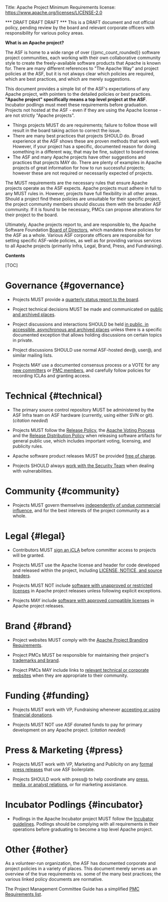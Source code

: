 Title: Apache Project Minimum Requirements
license: https://www.apache.org/licenses/LICENSE-2.0

*** DRAFT DRAFT DRAFT *** This is a DRAFT document and not official policy, pending review by the board and relevant corporate officers with responsibility for various policy areas.

**What is an Apache project?**

The ASF is home to a wide range of over {{pmc_count_rounded}} software project communities, each working with their own collaborative community style to create the freely-available software products that Apache is known for. There are many different references to "The Apache Way" and project policies at the ASF, but it is not always clear which policies are required, which are best practices, and which are merely suggestions.

This document provides a simple list of the ASF's expectations of any Apache project, with pointers to the detailed policies or best practices. **"Apache project" specifically means a top level project at the ASF**. Incubator podlings must meet these requirements before graduation. Projects not hosted at the ASF - even if they are using the Apache license - are not strictly "Apache projects".

* Things projects MUST do are requirements; failure to follow those will result in the board taking action to correct the issue.  
* There are many best practices that projects SHOULD do. Broad experience at the ASF shows these are proven methods that work well. However, if your project has a specific, documented reason for doing something in a different way, that may be fine, subject to board review.
* The ASF and many Apache projects have other suggestions and practices that projects MAY do. There are plenty of examples in Apache projects of great information for how to run successful projects; however these are not required or necessarily expected of projects.

The MUST requirements are the necessary rules that ensure Apache projects operate as the ASF expects. 
Apache projects must adhere in full to any MUST rules in. However, projects have full flexibility in all other areas. Should a project find these policies are unsuitable for their specific project, the project community members should discuss them with the broader ASF community. If it is found to be necessary, PMCs can propose alterations for their project to the board.

Ultimately, Apache projects report to, and are responsible to, the Apache Software Foundation 
<a href="/foundation/board/" target="_blank">Board of Directors</a>, which mandates these policies 
for the ASF as a whole. Various ASF corporate officers are responsible for setting specific 
ASF-wide policies, as well as for providing various services to all Apache projects 
(primarily Infra, Legal, Brand, Press, and Fundraising).

**Contents**

[TOC]

# Governance  {#governance}

* Projects MUST provide a [quarterly status report to the board](/foundation/board/reporting).

* Project technical decisions MUST be made and communicated on [public and archived places](/dev/pmc.html#mailing-list-naming-policy).

* Project discussions and interactions SHOULD be held [in public, in accessible, asynchronous and archived places](/dev/pmc.html#mailing-list-naming-policy) unless there is a specific documented exception that allows holding discussions on certain topics in private.

* Project discussions SHOULD use normal ASF-hosted dev@, user@, and similar mailing lists.

* Projects MAY use a documented consensus process or a VOTE for any [new committers](/dev/pmc.html#newcommitter) or [PMC members](/dev/pmc.html#newpmcmember), and carefully follow policies for recording ICLAs and granting access.
	
# Technical  {#technical}

* The primary source control repository MUST be administered by the ASF Infra team on ASF hardware (currently, using either SVN or git). (*citation needed*)

* Projects MUST follow the [Release Policy](/legal/release-policy), the [Apache Voting Process](/foundation/voting.html) and the [Release Distribution Policy](/dev/release-distribution) when releasing software artifacts for general public use, which includes important voting, licensing, and publicity rules.

* Apache software product releases MUST be provided [free of charge](/free/).

* Projects SHOULD always [work with the Security Team](/security/) when dealing with vulnerabilities.
	
# Community  {#community}
	
* Projects MUST govern themselves [independently of undue commercial influence](https://community.apache.org/projectIndependence.html), and for the best interests of the project community as a whole.

# Legal  {#legal}

* Contributors MUST [sign an iCLA](/licenses/#clas) before committer access to projects will be granted.

* Projects MUST use the Apache license and header for code developed and released within the project, including [LICENSE, NOTICE, and source headers](/legal/src-headers.html).

* Projects MUST NOT include [software with unapproved or restricted licenses](/legal/resolved.html#category-x) in Apache project releases unless following explicit exceptions.

* Projects MAY include [software with approved compatible licenses](/legal/resolved.html#category-a) in Apache project releases.

# Brand  {#brand}
	
* Project websites MUST comply with the [Apache Project Branding Requirements](/foundation/marks/pmcs). 

* Project PMCs MUST be responsible for maintaining their project's [trademarks and brand](/foundation/marks/responsibility.html). 

* Project PMCs MAY include links to [relevant technical or corporate websites](/foundation/marks/linking) when they are appropriate to their community.

# Funding  {#funding}

* Projects MUST work with VP, Fundraising whenever [accepting or using financial donations](/foundation/sponsorship.html).  
	
* Projects MUST NOT use ASF donated funds to pay for primary development on any Apache project. (*citation needed*)

# Press & Marketing  {#press}
	
* Projects MUST work with VP, Marketing and Publicity on any [formal press releases](/press/#releases) that use ASF boilerplate.

* Projects SHOULD work with press@ to help coordinate any [press, media, or analyst relations](/press/#contact), or for marketing assistance.

# Incubator Podlings  {#incubator}
	
* Podlings in the Apache Incubator project MUST follow the [Incubator guidelines](https://incubator.apache.org/). Podlings should be complying with all requirements in their operations before graduating to become a top level Apache project.

# Other  {#other}
	
As a volunteer-run organization, the ASF has documented corporate and project policies in a variety of places.  This document merely serves as an overview of the true requirements vs. some of the many best practices; the various linked policy documents are normative.

The Project Management Committee Guide has a simplified [PMC Requirements list](/dev/pmc.html#policy).

